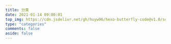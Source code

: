 ```yaml
---
title: 分类
date: 2021-01-14 09:00:01
top_img: https://cdn.jsdelivr.net/gh/huyw96/hexo-butterfly-code@v1.0/source/img/bg/bg4.jpg
type: "categories"
comments: false
aside: false
---
```

